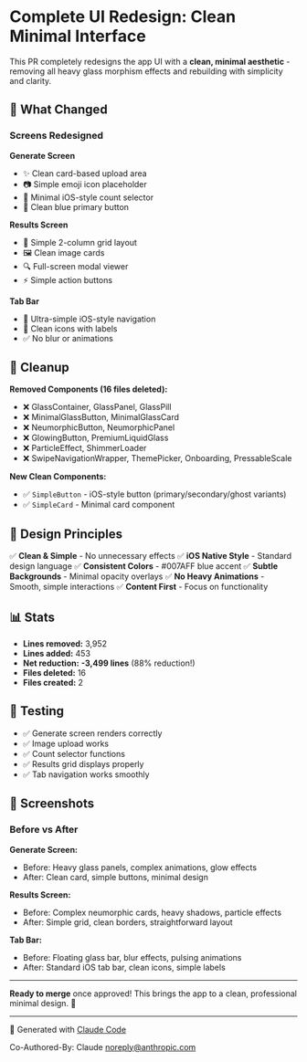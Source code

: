 # Complete UI Redesign: Clean Minimal Interface

This PR completely redesigns the app UI with a **clean, minimal aesthetic** - removing all heavy glass morphism effects and rebuilding with simplicity and clarity.

## 📱 What Changed

### Screens Redesigned

**Generate Screen**
- ✨ Clean card-based upload area
- 📷 Simple emoji icon placeholder
- 🎯 Minimal iOS-style count selector
- 🔵 Clean blue primary button

**Results Screen**
- 📐 Simple 2-column grid layout
- 🖼️ Clean image cards
- 🔍 Full-screen modal viewer
- ⚡ Simple action buttons

**Tab Bar**
- 🧭 Ultra-simple iOS-style navigation
- 🎨 Clean icons with labels
- ✅ No blur or animations

## 🧹 Cleanup

**Removed Components (16 files deleted):**
- ❌ GlassContainer, GlassPanel, GlassPill
- ❌ MinimalGlassButton, MinimalGlassCard
- ❌ NeumorphicButton, NeumorphicPanel
- ❌ GlowingButton, PremiumLiquidGlass
- ❌ ParticleEffect, ShimmerLoader
- ❌ SwipeNavigationWrapper, ThemePicker, Onboarding, PressableScale

**New Clean Components:**
- ✅ `SimpleButton` - iOS-style button (primary/secondary/ghost variants)
- ✅ `SimpleCard` - Minimal card component

## 🎨 Design Principles

✅ **Clean & Simple** - No unnecessary effects
✅ **iOS Native Style** - Standard design language
✅ **Consistent Colors** - #007AFF blue accent
✅ **Subtle Backgrounds** - Minimal opacity overlays
✅ **No Heavy Animations** - Smooth, simple interactions
✅ **Content First** - Focus on functionality

## 📊 Stats

- **Lines removed:** 3,952
- **Lines added:** 453
- **Net reduction:** **-3,499 lines** (88% reduction!)
- **Files deleted:** 16
- **Files created:** 2

## 🧪 Testing

- ✅ Generate screen renders correctly
- ✅ Image upload works
- ✅ Count selector functions
- ✅ Results grid displays properly
- ✅ Tab navigation works smoothly

## 📸 Screenshots

### Before vs After

**Generate Screen:**
- Before: Heavy glass panels, complex animations, glow effects
- After: Clean card, simple buttons, minimal design

**Results Screen:**
- Before: Complex neumorphic cards, heavy shadows, particle effects
- After: Simple grid, clean borders, straightforward layout

**Tab Bar:**
- Before: Floating glass bar, blur effects, pulsing animations
- After: Standard iOS tab bar, clean icons, simple labels

---

**Ready to merge** once approved! This brings the app to a clean, professional minimal design. 🚀

---

🤖 Generated with [Claude Code](https://claude.com/claude-code)

Co-Authored-By: Claude <noreply@anthropic.com>
